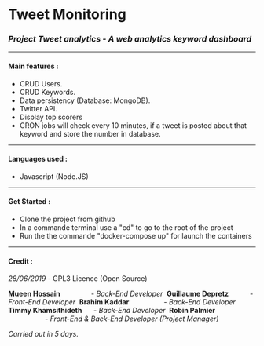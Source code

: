 
# Tweet Monitoring
### *Project Tweet analytics - A web analytics keyword dashboard*

---

 #### Main features :
* CRUD Users.
* CRUD Keywords.
* Data persistency (Database: MongoDB).
* Twitter API.
* Display top scorers
* CRON jobs will check every 10 minutes, if a tweet is posted about that keyword and store the number in database.

---
#### Languages used :
* Javascript (Node.JS)

---
#### Get Started : &nbsp;
- Clone the project from github
- In a commande terminal use a "cd" to go to the root of the project
- Run the the commande "docker-compose up" for launch the containers

---
#### Credit :
*28/06/2019* - GPL3 Licence (Open Source)

**Mueen Hossain** &nbsp;&nbsp;&nbsp;&nbsp;&nbsp;&nbsp;&nbsp;&nbsp;&nbsp;&nbsp;&nbsp;&nbsp;&nbsp;&nbsp;&nbsp;- *Back-End Developer*&nbsp;
**Guillaume Depretz** &nbsp;&nbsp;&nbsp;&nbsp;&nbsp;&nbsp;&nbsp;&nbsp;&nbsp;&nbsp;- *Front-End Developer*&nbsp;
**Brahim Kaddar** &nbsp;&nbsp;&nbsp;&nbsp;&nbsp;&nbsp;&nbsp;&nbsp;&nbsp;&nbsp;&nbsp;&nbsp;&nbsp;&nbsp;&nbsp;&nbsp;&nbsp;- *Back-End Developer*&nbsp;
**Timmy Khamsithideth** &nbsp;&nbsp;&nbsp;&nbsp;&nbsp;- *Back-End Developer*&nbsp;
**Robin Palmier** &nbsp;&nbsp;&nbsp;&nbsp;&nbsp;&nbsp;&nbsp;&nbsp;&nbsp;&nbsp;&nbsp;&nbsp;&nbsp;&nbsp;&nbsp;&nbsp;&nbsp;&nbsp;&nbsp;- *Front-End & Back-End Developer* *(Project Manager)*&nbsp;

*Carried out in 5 days.*
